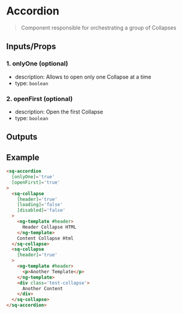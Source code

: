 # Accordion

> Component responsible for orchestrating a group of Collapses

## Inputs/Props

### 1. onlyOne (optional)

- description: Allows to open only one Collapse at a time
- type: `boolean`

### 2. openFirst (optional)

- description: Open the first Collapse
- type: `boolean`

## Outputs

## Example

```html
<sq-accordion
  [onlyOne]='true'
  [openFirst]='true'
>
  <sq-collapse
    [header]='true'
    [loading]='false'
    [disabled]='false'
  >
    <ng-template #header>
      Header Collapse HTML
    </ng-template>
    Content Collapse Html
  </sq-collapse>
  <sq-collapse
    [header]='true'
  >
    <ng-template #header>
      <p>Another Template</p>
    </ng-template>
    <div class='test-collapse'>
      Another Content
    </div>
  </sq-collapse>
</sq-accordion>
```
